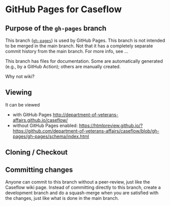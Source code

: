 # GitHub Pages for Caseflow

## Purpose of the `gh-pages` branch

This branch ([`gh-pages`](https://github.com/department-of-veterans-affairs/caseflow/tree/gh-pages)) is used by GitHub Pages. This branch is not intended to be merged in the main branch. Not that it has a completely separate commit history from the main branch. For more info, see ...

This branch has files for documentation. Some are automatically generated (e.g., by a GitHub Action); others are manually created.

Why not wiki?

## Viewing

It can be viewed
* with GitHub Pages http://department-of-veterans-affairs.github.io/caseflow/
* without GitHub Pages enabled:
https://htmlpreview.github.io/?https://github.com/department-of-veterans-affairs/caseflow/blob/gh-pages/gh-pages/schema/index.html

## Cloning / Checkout

## Committing changes

Anyone can commit to this branch without a peer-review, just like the Caseflow wiki page. Instead of committing directly to this branch, create a development branch and do a squash-merge when you are satisfied with the changes, just like what is done in the main branch.

